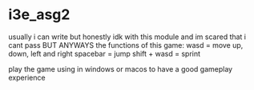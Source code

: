 # i3e_asg2
 usually i can write but honestly idk with this module and im scared that i cant pass BUT ANYWAYS
 the functions of this game:
 wasd = move up, down, left and right
 spacebar = jump
 shift + wasd = sprint

 play the game using in windows or macos to have a good gameplay experience
